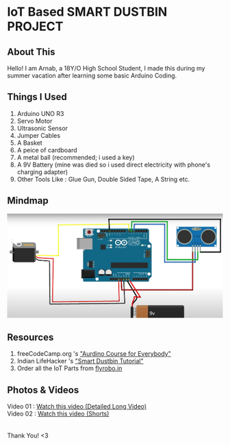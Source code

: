 # IoT Based SMART DUSTBIN PROJECT
## About This
Hello! I am Arnab, a 18Y/O High School Student, I made this during my summer vacation after learning some basic Arduino Coding. 

## Things I Used 
<ol>
    <li> Arduino UNO R3
    <li> Servo Motor
    <li> Ultrasonic Sensor 
    <li> Jumper Cables 
    <li> A Basket
    <li> A peice of cardboard 
    <li> A metal ball (recommended; i used a key) 
    <li> A 9V Battery (mine was died so i used direct electricity with phone's charging adapter) 
    <li> Other Tools Like : Glue Gun, Double Sided Tape, A String etc. 
</ol>

## Mindmap
<img src="mindmap.png">

## Resources 
<ol>
    <li>freeCodeCamp.org 's <a href="https://youtu.be/DPqiIzK97K0?si=i-kSIttu3asl6Dkf"> "Aurdino Course for Everybody"</a>
    <li>Indian LifeHacker 's <a href="https://youtu.be/9yrP1CZN3Ds?si=6mP6GmVWudiCevCD"> "Smart Dustbin Tutorial"</a>
    <li>Order all the IoT Parts from <a href="https://www.flyrobo.in/?srsltid=AfmBOoqH5mlvPRNkApC_xZbEOhbSFT6sPlx6xUgf-8e0zz4_WrBJZzga">flyrobo.in</a>
</ol>

## Photos & Videos
Video 01 : <a href="https://youtu.be/jHgLbJLmG4Q?si=2rQSlTZ51nq693iY">Watch this video (Detailed Long Video)</a> <br>
Video 02 : <a href="https://www.youtube.com/shorts/HG8RYeyrxys">Watch this video (Shorts)</a>
<br><br><br>
Thank You! <3
